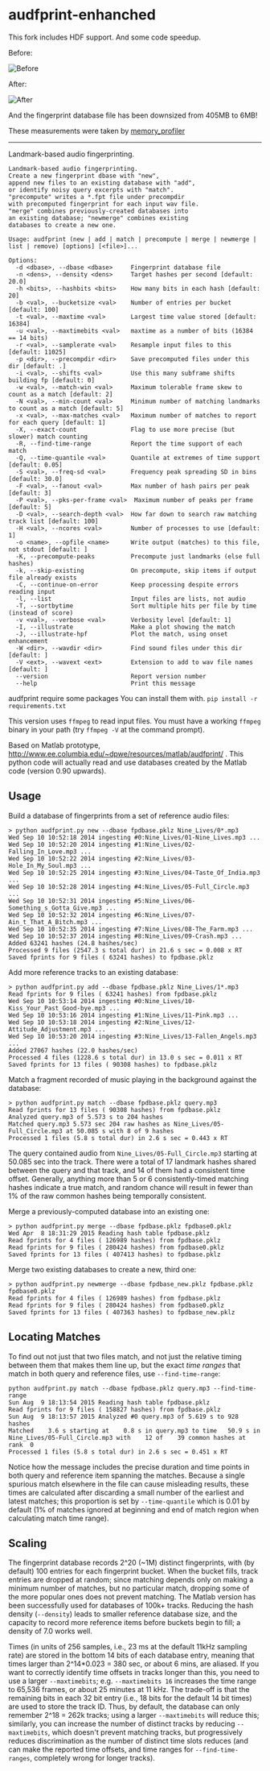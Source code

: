 audfprint-enhanched
=========

This fork includes HDF support. And some code speedup.

Before:

![Before](Figure_1.png)

After:

![After](Figure_2.png)

And the fingerprint database file has been downsized from 405MB to 6MB!

These measurements were taken by [memory_profiler](https://github.com/pythonprofilers/memory_profiler)

---

Landmark-based audio fingerprinting.

```
Landmark-based audio fingerprinting.
Create a new fingerprint dbase with "new",
append new files to an existing database with "add",
or identify noisy query excerpts with "match".
"precompute" writes a *.fpt file under precompdir
with precomputed fingerprint for each input wav file.
"merge" combines previously-created databases into
an existing database; "newmerge" combines existing
databases to create a new one.

Usage: audfprint (new | add | match | precompute | merge | newmerge | list | remove) [options] [<file>]...

Options:
  -d <dbase>, --dbase <dbase>     Fingerprint database file
  -n <dens>, --density <dens>     Target hashes per second [default: 20.0]
  -h <bits>, --hashbits <bits>    How many bits in each hash [default: 20]
  -b <val>, --bucketsize <val>    Number of entries per bucket [default: 100]
  -t <val>, --maxtime <val>       Largest time value stored [default: 16384]
  -u <val>, --maxtimebits <val>   maxtime as a number of bits (16384 == 14 bits)
  -r <val>, --samplerate <val>    Resample input files to this [default: 11025]
  -p <dir>, --precompdir <dir>    Save precomputed files under this dir [default: .]
  -i <val>, --shifts <val>        Use this many subframe shifts building fp [default: 0]
  -w <val>, --match-win <val>     Maximum tolerable frame skew to count as a match [default: 2]
  -N <val>, --min-count <val>     Minimum number of matching landmarks to count as a match [default: 5]
  -x <val>, --max-matches <val>   Maximum number of matches to report for each query [default: 1]
  -X, --exact-count               Flag to use more precise (but slower) match counting
  -R, --find-time-range           Report the time support of each match
  -Q, --time-quantile <val>       Quantile at extremes of time support [default: 0.05]
  -S <val>, --freq-sd <val>       Frequency peak spreading SD in bins [default: 30.0]
  -F <val>, --fanout <val>        Max number of hash pairs per peak [default: 3]
  -P <val>, --pks-per-frame <val>  Maximum number of peaks per frame [default: 5]
  -D <val>, --search-depth <val>  How far down to search raw matching track list [default: 100]
  -H <val>, --ncores <val>        Number of processes to use [default: 1]
  -o <name>, --opfile <name>      Write output (matches) to this file, not stdout [default: ]
  -K, --precompute-peaks          Precompute just landmarks (else full hashes)
  -k, --skip-existing             On precompute, skip items if output file already exists
  -C, --continue-on-error         Keep processing despite errors reading input
  -l, --list                      Input files are lists, not audio
  -T, --sortbytime                Sort multiple hits per file by time (instead of score)
  -v <val>, --verbose <val>       Verbosity level [default: 1]
  -I, --illustrate                Make a plot showing the match
  -J, --illustrate-hpf            Plot the match, using onset enhancement
  -W <dir>, --wavdir <dir>        Find sound files under this dir [default: ]
  -V <ext>, --wavext <ext>        Extension to add to wav file names [default: ]
  --version                       Report version number
  --help                          Print this message
```

audfprint require some packages You can install them with.
```pip install -r requirements.txt```

This version uses `ffmpeg` to read input files.  You must have a working `ffmpeg` binary in your path (try `ffmpeg -V` at the command prompt).

Based on Matlab prototype, http://www.ee.columbia.edu/~dpwe/resources/matlab/audfprint/ .  This python code will actually read and use databases created by the Matlab code (version 0.90 upwards).

Usage
-----

Build a database of fingerprints from a set of reference audio files:
```
> python audfprint.py new --dbase fpdbase.pklz Nine_Lives/0*.mp3
Wed Sep 10 10:52:18 2014 ingesting #0:Nine_Lives/01-Nine_Lives.mp3 ...
Wed Sep 10 10:52:20 2014 ingesting #1:Nine_Lives/02-Falling_In_Love.mp3 ...
Wed Sep 10 10:52:22 2014 ingesting #2:Nine_Lives/03-Hole_In_My_Soul.mp3 ...
Wed Sep 10 10:52:25 2014 ingesting #3:Nine_Lives/04-Taste_Of_India.mp3 ...
Wed Sep 10 10:52:28 2014 ingesting #4:Nine_Lives/05-Full_Circle.mp3 ...
Wed Sep 10 10:52:31 2014 ingesting #5:Nine_Lives/06-Something_s_Gotta_Give.mp3 ...
Wed Sep 10 10:52:32 2014 ingesting #6:Nine_Lives/07-Ain_t_That_A_Bitch.mp3 ...
Wed Sep 10 10:52:35 2014 ingesting #7:Nine_Lives/08-The_Farm.mp3 ...
Wed Sep 10 10:52:37 2014 ingesting #8:Nine_Lives/09-Crash.mp3 ...
Added 63241 hashes (24.8 hashes/sec)
Processed 9 files (2547.3 s total dur) in 21.6 s sec = 0.008 x RT
Saved fprints for 9 files ( 63241 hashes) to fpdbase.pklz
```
Add more reference tracks to an existing database:
```
> python audfprint.py add --dbase fpdbase.pklz Nine_Lives/1*.mp3
Read fprints for 9 files ( 63241 hashes) from fpdbase.pklz
Wed Sep 10 10:53:14 2014 ingesting #0:Nine_Lives/10-Kiss_Your_Past_Good-bye.mp3 ...
Wed Sep 10 10:53:16 2014 ingesting #1:Nine_Lives/11-Pink.mp3 ...
Wed Sep 10 10:53:18 2014 ingesting #2:Nine_Lives/12-Attitude_Adjustment.mp3 ...
Wed Sep 10 10:53:20 2014 ingesting #3:Nine_Lives/13-Fallen_Angels.mp3 ...
Added 27067 hashes (22.0 hashes/sec)
Processed 4 files (1228.6 s total dur) in 13.0 s sec = 0.011 x RT
Saved fprints for 13 files ( 90308 hashes) to fpdbase.pklz
```
Match a fragment recorded of music playing in the background against the database:
```
> python audfprint.py match --dbase fpdbase.pklz query.mp3
Read fprints for 13 files ( 90308 hashes) from fpdbase.pklz
Analyzed query.mp3 of 5.573 s to 204 hashes
Matched query.mp3 5.573 sec 204 raw hashes as Nine_Lives/05-Full_Circle.mp3 at 50.085 s with 8 of 9 hashes
Processed 1 files (5.8 s total dur) in 2.6 s sec = 0.443 x RT
```
The query contained audio from `Nine_Lives/05-Full_Circle.mp3` starting at 50.085 sec into the track.  There were a total of 17 landmark hashes shared between the query and that track, and 14 of them had a consistent time offset.  Generally, anything more than 5 or 6 consistently-timed matching hashes indicate a true match, and random chance will result in fewer than 1% of the raw common hashes being temporally consistent.

Merge a previously-computed database into an existing one:
```
> python audfprint.py merge --dbase fpdbase.pklz fpdbase0.pklz
Wed Apr  8 18:31:29 2015 Reading hash table fpdbase.pklz
Read fprints for 4 files ( 126989 hashes) from fpdbase.pklz
Read fprints for 9 files ( 280424 hashes) from fpdbase0.pklz
Saved fprints for 13 files ( 407413 hashes) to fpdbase.pklz
```
Merge two existing databases to create a new, third one:
```
> python audfprint.py newmerge --dbase fpdbase_new.pklz fpdbase.pklz fpdbase0.pklz
Read fprints for 4 files ( 126989 hashes) from fpdbase.pklz
Read fprints for 9 files ( 280424 hashes) from fpdbase0.pklz
Saved fprints for 13 files ( 407363 hashes) to fpdbase_new.pklz
```

Locating Matches
----------------

To find out not just that two files match, and not just the relative timing
between them that makes them line up, but the exact *time ranges* that match
in both query and reference files, use `--find-time-range`:

```
python audfprint.py match --dbase fpdbase.pklz query.mp3 --find-time-range
Sun Aug  9 18:13:54 2015 Reading hash table fpdbase.pklz
Read fprints for 9 files ( 158827 hashes) from fpdbase.pklz
Sun Aug  9 18:13:57 2015 Analyzed #0 query.mp3 of 5.619 s to 928 hashes
Matched    3.6 s starting at    0.8 s in query.mp3 to time   50.9 s in Nine_Lives/05-Full_Circle.mp3 with    12 of    39 common hashes at rank  0
Processed 1 files (5.8 s total dur) in 2.6 s sec = 0.451 x RT
```

Notice how the message includes the precise duration and time points
in both query and reference item spanning the matches.  Because a
single spurious match elsewhere in the file can cause misleading
results, these times are calculated after discarding a small number of
the earliest and latest matches; this proportion is set by
`--time-quantile` which is 0.01 by default (1% of matches ignored at
beginning and end of match region when calculating match time range).

Scaling
-------
The fingerprint database records 2^20 (~1M) distinct fingerprints, with (by default) 100 entries for each fingerprint bucket.  When the bucket fills, track entries are dropped at random; since matching depends only on making a minimum number of matches, but no particular match, dropping some of the more popular ones does not prevent matching.  The Matlab version has been successfully used for databases of 100k+ tracks.  Reducing the hash density (`--density`) leads to smaller reference database size, and the capacity to record more reference items before buckets begin to fill; a density of 7.0 works well.

Times (in units of 256 samples, i.e., 23 ms at the default 11kHz sampling rate) are stored in the bottom 14 bits of each database entry, meaning that times larger than 2^14*0.023 = 380 sec, or about 6 mins, are aliased.  If you want to correctly identify time offsets in tracks longer than this, you need to use a larger `--maxtimebits`; e.g. `--maxtimebits 16` increases the time range to 65,536 frames, or about 25 minutes at 11 kHz.  The trade-off is that the remaining bits in each 32 bit entry (i.e., 18 bits for the default 14 bit times) are used to store the track ID.  Thus, by default, the database can only remember 2^18 = 262k tracks; using a larger `--maxtimebits` will reduce this; similarly, you can increase the number of distinct tracks by reducing `--maxtimebits`, which doesn't prevent matching tracks, but progressively reduces discrimination as the number of distinct time slots reduces (and can make the reported time offsets, and time ranges for `--find-time-ranges`, completely wrong for longer tracks).
